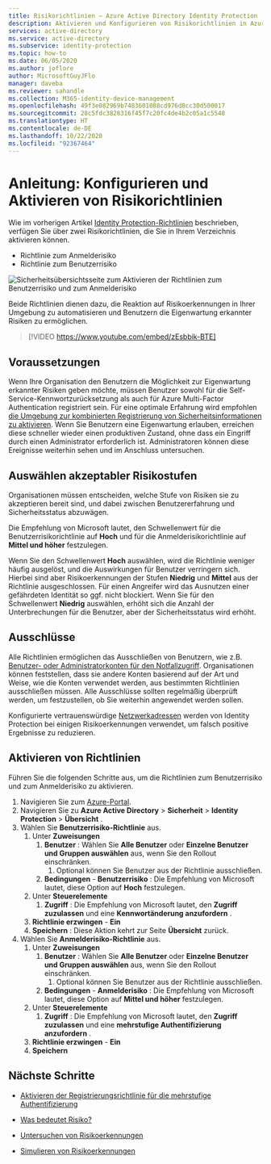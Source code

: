 ```yaml
---
title: Risikorichtlinien – Azure Active Directory Identity Protection
description: Aktivieren und Konfigurieren von Risikorichtlinien in Azure Active Directory Identity Protection
services: active-directory
ms.service: active-directory
ms.subservice: identity-protection
ms.topic: how-to
ms.date: 06/05/2020
ms.author: joflore
author: MicrosoftGuyJFlo
manager: daveba
ms.reviewer: sahandle
ms.collection: M365-identity-device-management
ms.openlocfilehash: 49f3e082969b7483601088cd976d8cc30d500017
ms.sourcegitcommit: 28c5fdc3828316f45f7c20fc4de4b2c05a1c5548
ms.translationtype: HT
ms.contentlocale: de-DE
ms.lasthandoff: 10/22/2020
ms.locfileid: "92367464"
---
```

# <a name="how-to-configure-and-enable-risk-policies"></a>Anleitung: Konfigurieren und Aktivieren von Risikorichtlinien

Wie im vorherigen Artikel [Identity Protection-Richtlinien](concept-identity-protection-policies.md) beschrieben, verfügen Sie über zwei Risikorichtlinien, die Sie in Ihrem Verzeichnis aktivieren können. 

- Richtlinie zum Anmelderisiko
- Richtlinie zum Benutzerrisiko

![Sicherheitsübersichtsseite zum Aktivieren der Richtlinien zum Benutzerrisiko und zum Anmelderisiko](./media/howto-identity-protection-configure-risk-policies/identity-protection-security-overview.png)

Beide Richtlinien dienen dazu, die Reaktion auf Risikoerkennungen in Ihrer Umgebung zu automatisieren und Benutzern die Eigenwartung erkannter Risiken zu ermöglichen. 

> [!VIDEO https://www.youtube.com/embed/zEsbbik-BTE]

## <a name="prerequisites"></a>Voraussetzungen 

Wenn Ihre Organisation den Benutzern die Möglichkeit zur Eigenwartung erkannter Risiken geben möchte, müssen Benutzer sowohl für die Self-Service-Kennwortzurücksetzung als auch für Azure Multi-Factor Authentication registriert sein. Für eine optimale Erfahrung wird empfohlen [die Umgebung zur kombinierten Registrierung von Sicherheitsinformationen zu aktivieren](../authentication/howto-registration-mfa-sspr-combined.md). Wenn Sie Benutzern eine Eigenwartung erlauben, erreichen diese schneller wieder einen produktiven Zustand, ohne dass ein Eingriff durch einen Administrator erforderlich ist. Administratoren können diese Ereignisse weiterhin sehen und im Anschluss untersuchen. 

## <a name="choosing-acceptable-risk-levels"></a>Auswählen akzeptabler Risikostufen

Organisationen müssen entscheiden, welche Stufe von Risiken sie zu akzeptieren bereit sind, und dabei zwischen Benutzererfahrung und Sicherheitsstatus abzuwägen. 

Die Empfehlung von Microsoft lautet, den Schwellenwert für die Benutzerrisikorichtlinie auf **Hoch** und für die Anmelderisikorichtlinie auf **Mittel und höher** festzulegen.

Wenn Sie den Schwellenwert **Hoch** auswählen, wird die Richtlinie weniger häufig ausgelöst, und die Auswirkungen für Benutzer verringern sich. Hierbei sind aber Risikoerkennungen der Stufen **Niedrig** und **Mittel** aus der Richtlinie ausgeschlossen. Für einen Angreifer wird das Ausnutzen einer gefährdeten Identität so ggf. nicht blockiert. Wenn Sie für den Schwellenwert **Niedrig** auswählen, erhöht sich die Anzahl der Unterbrechungen für die Benutzer, aber der Sicherheitsstatus wird erhöht.

## <a name="exclusions"></a>Ausschlüsse

Alle Richtlinien ermöglichen das Ausschließen von Benutzern, wie z.B. [Benutzer- oder Administratorkonten für den Notfallzugriff](../roles/security-emergency-access.md). Organisationen können feststellen, dass sie andere Konten basierend auf der Art und Weise, wie die Konten verwendet werden, aus bestimmten Richtlinien ausschließen müssen. Alle Ausschlüsse sollten regelmäßig überprüft werden, um festzustellen, ob Sie weiterhin angewendet werden sollen.

Konfigurierte vertrauenswürdige [Netzwerkadressen](../conditional-access/location-condition.md) werden von Identity Protection bei einigen Risikoerkennungen verwendet, um falsch positive Ergebnisse zu reduzieren.

## <a name="enable-policies"></a>Aktivieren von Richtlinien

Führen Sie die folgenden Schritte aus, um die Richtlinien zum Benutzerrisiko und zum Anmelderisiko zu aktivieren.

1. Navigieren Sie zum [Azure-Portal](https://portal.azure.com).
1. Navigieren Sie zu **Azure Active Directory** > **Sicherheit** > **Identity Protection** > **Übersicht** .
1. Wählen Sie **Benutzerrisiko-Richtlinie** aus.
   1. Unter **Zuweisungen**
      1. **Benutzer** : Wählen Sie **Alle Benutzer** oder **Einzelne Benutzer und Gruppen auswählen** aus, wenn Sie den Rollout einschränken.
         1. Optional können Sie Benutzer aus der Richtlinie ausschließen.
      1. **Bedingungen** - **Benutzerrisiko** : Die Empfehlung von Microsoft lautet, diese Option auf **Hoch** festzulegen.
   1. Unter **Steuerelemente**
      1. **Zugriff** : Die Empfehlung von Microsoft lautet, den **Zugriff zuzulassen** und eine **Kennwortänderung anzufordern** .
   1. **Richtlinie erzwingen** - **Ein**
   1. **Speichern** : Diese Aktion kehrt zur Seite **Übersicht** zurück.
1. Wählen Sie **Anmelderisiko-Richtlinie** aus.
   1. Unter **Zuweisungen**
      1. **Benutzer** : Wählen Sie **Alle Benutzer** oder **Einzelne Benutzer und Gruppen auswählen** aus, wenn Sie den Rollout einschränken.
         1. Optional können Sie Benutzer aus der Richtlinie ausschließen.
      1. **Bedingungen** - **Anmelderisiko** : Die Empfehlung von Microsoft lautet, diese Option auf **Mittel und höher** festzulegen.
   1. Unter **Steuerelemente**
      1. **Zugriff** : Die Empfehlung von Microsoft lautet, den **Zugriff zuzulassen** und eine **mehrstufige Authentifizierung anzufordern** .
   1. **Richtlinie erzwingen** - **Ein**
   1. **Speichern**

## <a name="next-steps"></a>Nächste Schritte

- [Aktivieren der Registrierungsrichtlinie für die mehrstufige Authentifizierung](howto-identity-protection-configure-mfa-policy.md)

- [Was bedeutet Risiko?](concept-identity-protection-risks.md)

- [Untersuchen von Risikoerkennungen](howto-identity-protection-investigate-risk.md)

- [Simulieren von Risikoerkennungen](howto-identity-protection-simulate-risk.md)
